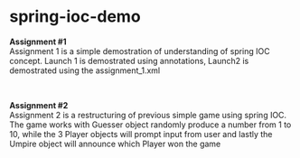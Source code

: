 # spring-ioc-demo

<b>Assignment #1</b>
<br>
Assignment 1 is a simple demostration of understanding of spring IOC concept. Launch 1 is demostrated using annotations, Launch2 is demostrated using the
assignment_1.xml

<br>

<b>Assignment #2</b>
<br>
Assignment 2 is a restructuring of previous simple game using spring IOC. The game works with Guesser object randomly produce a number from 1 to 10, while the 3 
Player objects will prompt input from user and lastly the Umpire object will announce which Player won the game
